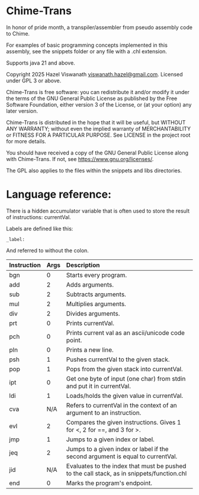 # Chime-Trans
In honor of pride month, a transpiler/assembler from pseudo assembly code to Chime.

For examples of basic programming concepts implemented in this assembly, see the snippets folder or any file with a .chl extension.

Supports java 21 and above.

Copyright 2025 Hazel Viswanath <viswanath.hazel@gmail.com>.
Licensed under GPL 3 or above.

Chime-Trans is free software: you can redistribute it and/or modify it under the terms of the GNU General Public License as published by the Free Software Foundation, either version 3 of the License, or (at your option) any later version.

Chime-Trans is distributed in the hope that it will be useful, but WITHOUT ANY WARRANTY; without even the implied warranty of MERCHANTABILITY or FITNESS FOR A PARTICULAR PURPOSE. See LICENSE in the project root for more details.

You should have received a copy of the GNU General Public License along with Chime-Trans. If not, see <https://www.gnu.org/licenses/>.

The GPL also applies to the files within the snippets and libs directories.

# Language reference:

There is a hidden accumulator variable that is often used to store the result of instructions: currentVal.

Labels are defined like this:
```code
_label:
```
And referred to without the colon.

| Instruction | Args | Description                                                                               |
|:------------|:-----|:------------------------------------------------------------------------------------------|
| bgn         | 0    | Starts every program.                                                                     |
| add         | 2    | Adds arguments.                                                                           |
| sub         | 2    | Subtracts arguments.                                                                      |
| mul         | 2    | Multiplies arguments.                                                                     |
| div         | 2    | Divides arguments.                                                                        |
| prt         | 0    | Prints currentVal.                                                                        |
| pch         | 0    | Prints current val as an ascii/unicode code point.                                        |
| pln         | 0    | Prints a new line.                                                                        |
| psh         | 1    | Pushes currentVal to the given stack.                                                     |
| pop         | 1    | Pops from the given stack into currentVal.                                                |
| ipt         | 0    | Get one byte of input (one char) from stdin and put it in currentVal.                     |
| ldi         | 1    | Loads/holds the given value in currentVal.                                                |
| cva         | N/A  | Refers to currentVal in the context of an argument to an instruction.                     |
| evl         | 2    | Compares the given instructions. Gives 1 for <, 2 for ==, and 3 for >.                    |
| jmp         | 1    | Jumps to a given index or label.                                                          |
| jeq         | 2    | Jumps to a given index or label if the second argument is equal to currentVal.            |
| jid         | N/A  | Evaluates to the index that must be pushed to the call stack, as in snippets/function.chl |
| end         | 0    | Marks the program's endpoint.                                                             |
